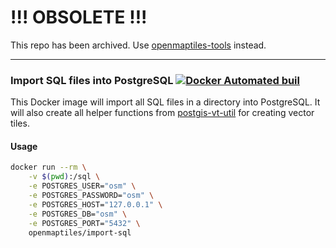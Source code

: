 # !!! OBSOLETE !!!

This repo has been archived. Use [openmaptiles-tools](https://github.com/openmaptiles/openmaptiles-tools#importing-into-postgres) instead.

-----

### Import SQL files into PostgreSQL [![Docker Automated buil](https://img.shields.io/docker/automated/openmaptiles/import-sql.svg)](https://hub.docker.com/r/openmaptiles/import-sql/)

This Docker image will import all SQL files in a directory into PostgreSQL.
It will also create all helper functions from [postgis-vt-util](https://github.com/mapbox/postgis-vt-util) for creating
vector tiles.

#### Usage

```bash
docker run --rm \
    -v $(pwd):/sql \
    -e POSTGRES_USER="osm" \
    -e POSTGRES_PASSWORD="osm" \
    -e POSTGRES_HOST="127.0.0.1" \
    -e POSTGRES_DB="osm" \
    -e POSTGRES_PORT="5432" \
    openmaptiles/import-sql
```
